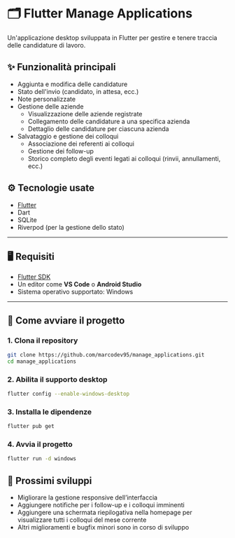 # 🗂️ Flutter Manage Applications

Un'applicazione desktop sviluppata in Flutter per gestire e tenere traccia delle candidature di lavoro.

## ✨ Funzionalità principali

- Aggiunta e modifica delle candidature
- Stato dell'invio (candidato, in attesa, ecc.)
- Note personalizzate
- Gestione delle aziende
  - Visualizzazione delle aziende registrate
  - Collegamento delle candidature a una specifica azienda
  - Dettaglio delle candidature per ciascuna azienda
- Salvataggio e gestione dei colloqui  
  - Associazione dei referenti ai colloqui  
  - Gestione dei follow-up  
  - Storico completo degli eventi legati ai colloqui (rinvii, annullamenti, ecc.)

## ⚙️ Tecnologie usate

- [Flutter](https://flutter.dev)
- Dart
- SQLite
- Riverpod (per la gestione dello stato)

---

## 🖥️ Requisiti

- [Flutter SDK](https://docs.flutter.dev/get-started/install)
- Un editor come **VS Code** o **Android Studio**
- Sistema operativo supportato: Windows

---

## 🚀 Come avviare il progetto

### 1. Clona il repository

```bash
git clone https://github.com/marcodev95/manage_applications.git
cd manage_applications
```

### 2. Abilita il supporto desktop 

```bash
flutter config --enable-windows-desktop
```

### 3. Installa le dipendenze

```bash
flutter pub get
```

### 4. Avvia il progetto

```bash
flutter run -d windows
```

## 🚧 Prossimi sviluppi
- Migliorare la gestione responsive dell’interfaccia
- Aggiungere notifiche per i follow-up e i colloqui imminenti
- Aggiungere una schermata riepilogativa nella homepage per visualizzare tutti i colloqui del mese corrente
- Altri miglioramenti e bugfix minori sono in corso di sviluppo